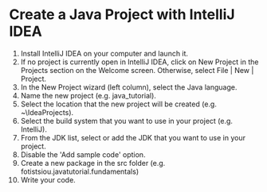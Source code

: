 # Create a Java Project with IntelliJ IDEA
1. Install IntelliJ IDEA on your computer and launch it.
2. If no project is currently open in IntelliJ IDEA, click on New Project in the Projects section on the Welcome screen. 
   Otherwise, select File | New | Project.
3. In the New Project wizard (left column), select the Java language.
4. Name the new project (e.g. java_tutorial).
5. Select the location that the new project will be created (e.g. ~\IdeaProjects).
6. Select the build system that you want to use in your project (e.g. IntelliJ).
7. From the JDK list, select or add the JDK that you want to use in your project.
8. Disable the 'Add sample code' option.
9. Create a new package in the src folder (e.g. fotistsiou.javatutorial.fundamentals)
10. Write your code.